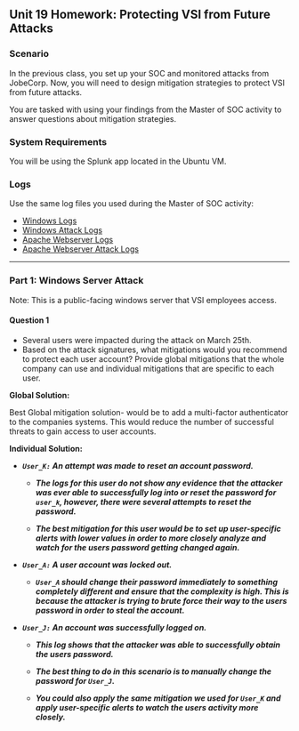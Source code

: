 ## Unit 19 Homework: Protecting VSI from Future Attacks

### Scenario

In the previous class,  you set up your SOC and monitored attacks from JobeCorp. Now, you will need to design mitigation strategies to protect VSI from future attacks. 

You are tasked with using your findings from the Master of SOC activity to answer questions about mitigation strategies.

### System Requirements 

You will be using the Splunk app located in the Ubuntu VM.

### Logs

Use the same log files you used during the Master of SOC activity:

- [Windows Logs](resources/windows_server_logs.csv)
- [Windows Attack Logs](resources/windows_server_attack_logs.csv)
- [Apache Webserver Logs](resources/apache_logs.txt	)
- [Apache Webserver Attack Logs](resources/apache_attack_logs.txt	)

---

### Part 1: Windows Server Attack

Note: This is a public-facing windows server that VSI employees access.
 
#### Question 1
- Several users were impacted during the attack on March 25th.
- Based on the attack signatures, what mitigations would you recommend to protect each user account? Provide global mitigations that the whole company can use and individual mitigations that are specific to each user.

**Global Solution:**

Best Global mitigation solution- would be to add a multi-factor authenticator to the companies systems. This would reduce the number of successful threats to gain access to user accounts.


**Individual Solution:**



 - **_`User_K:` An attempt was made to reset an account password._**
   - **_The logs for this user do not show any evidence that the attacker was ever able to successfully log into or reset the password for `user_k`, however, there were several attempts to reset the password._**  

   - **_The best mitigation for this user would be to set up user-specific alerts with lower values in order to more closely analyze and watch for the users password getting changed again._**  



 - **_`User_A:` A user account was locked out._**  

   - **_`User_A` should change their password immediately to something completely different and ensure that the complexity is high. This is because the attacker is trying to brute force their way to the users password in order to steal the account._**  




 - **_`User_J:` An account was successfully logged on._** 

   - **_This log shows that the attacker was able to successfully obtain the users password._**  

   - **_The best thing to do in this scenario is to manually change the password for `User_J`._**  


   - **_You could also apply the same mitigation we used for `User_K` and apply user-specific alerts to watch the users activity more closely._**  
 


